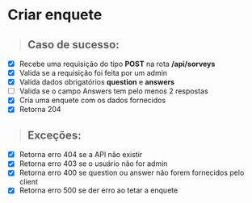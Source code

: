 # Criar enquete

> ## Caso de sucesso:

- [x] Recebe uma requisição do tipo **POST** na rota **/api/sorveys**
- [x] Valida se a requisição foi feita por um admin
- [x] Valida dados obrigatórios **question** e **answers**
- [ ] Valida se o campo Answers tem pelo menos 2 respostas
- [x] Cria uma enquete com os dados fornecidos
- [x] Retorna 204

> ## Exceções:
- [x] Retorna erro 404 se a API não existir
- [x] Retorna erro 403 se o usuário não for admin
- [x] Retorna erro 400 se question ou answer não forem fornecidos pelo client
- [x] Retorna erro 500 se der erro ao tetar a enquete
